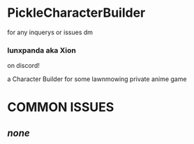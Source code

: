 # **PickleCharacterBuilder**


for any inquerys or issues dm 
### lunxpanda aka Xion
on discord!


a Character Builder for some lawnmowing private anime game

# **COMMON ISSUES**
## _none_

